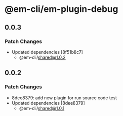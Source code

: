 # @em-cli/em-plugin-debug

## 0.0.3

### Patch Changes

- Updated dependencies [8f51b8c7]
  - @em-cli/shared@1.0.2

## 0.0.2

### Patch Changes

- 8dee8379: add new plugin for run source code test
- Updated dependencies [8dee8379]
  - @em-cli/shared@1.0.1
